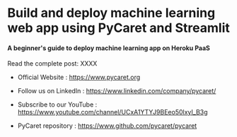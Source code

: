 # Build and deploy machine learning web app using PyCaret and Streamlit
#### A beginner's guide to deploy machine learning app on Heroku PaaS

Read the complete post: XXXX

- Official Website : https://www.pycaret.org

- Follow us on LinkedIn : https://www.linkedin.com/company/pycaret/

- Subscribe to our YouTube : https://www.youtube.com/channel/UCxA1YTYJ9BEeo50lxyI_B3g 

- PyCaret repository : https://www.github.com/pycaret/pycaret